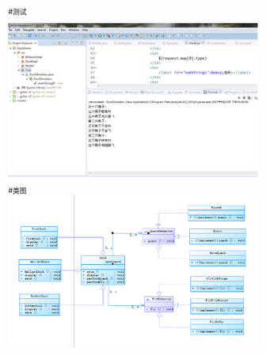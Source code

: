 
#测试

![](https://github.com/wk09143787/duck/blob/duck/test.png)

#类图
![](https://github.com/wk09143787/duck/blob/duck/Duck1.png)

